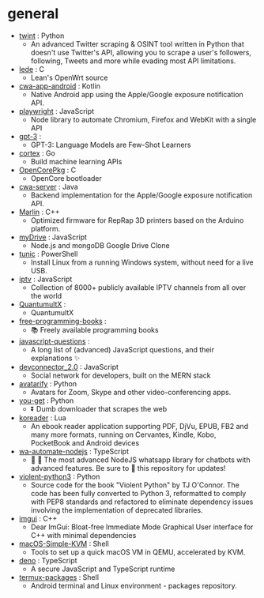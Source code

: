 # general
- [twint](https://github.com/twintproject/twint) : Python
  - An advanced Twitter scraping & OSINT tool written in Python that doesn't use Twitter's API, allowing you to scrape a user's followers, following, Tweets and more while evading most API limitations.
- [lede](https://github.com/coolsnowwolf/lede) : C
  - Lean's OpenWrt source
- [cwa-app-android](https://github.com/corona-warn-app/cwa-app-android) : Kotlin
  - Native Android app using the Apple/Google exposure notification API.
- [playwright](https://github.com/microsoft/playwright) : JavaScript
  - Node library to automate Chromium, Firefox and WebKit with a single API
- [gpt-3](https://github.com/openai/gpt-3) : 
  - GPT-3: Language Models are Few-Shot Learners
- [cortex](https://github.com/cortexlabs/cortex) : Go
  - Build machine learning APIs
- [OpenCorePkg](https://github.com/acidanthera/OpenCorePkg) : C
  - OpenCore bootloader
- [cwa-server](https://github.com/corona-warn-app/cwa-server) : Java
  - Backend implementation for the Apple/Google exposure notification API.
- [Marlin](https://github.com/MarlinFirmware/Marlin) : C++
  - Optimized firmware for RepRap 3D printers based on the Arduino platform.
- [myDrive](https://github.com/subnub/myDrive) : JavaScript
  - Node.js and mongoDB Google Drive Clone
- [tunic](https://github.com/mikeslattery/tunic) : PowerShell
  - Install Linux from a running Windows system, without need for a live USB.
- [iptv](https://github.com/iptv-org/iptv) : JavaScript
  - Collection of 8000+ publicly available IPTV channels from all over the world
- [QuantumultX](https://github.com/nzw9314/QuantumultX) : 
  - QuantumultX
- [free-programming-books](https://github.com/EbookFoundation/free-programming-books) : 
  - 📚 Freely available programming books
- [javascript-questions](https://github.com/lydiahallie/javascript-questions) : 
  - A long list of (advanced) JavaScript questions, and their explanations ✨
- [devconnector_2.0](https://github.com/bradtraversy/devconnector_2.0) : JavaScript
  - Social network for developers, built on the MERN stack
- [avatarify](https://github.com/alievk/avatarify) : Python
  - Avatars for Zoom, Skype and other video-conferencing apps.
- [you-get](https://github.com/soimort/you-get) : Python
  - ⏬ Dumb downloader that scrapes the web
- [koreader](https://github.com/koreader/koreader) : Lua
  - An ebook reader application supporting PDF, DjVu, EPUB, FB2 and many more formats, running on Cervantes, Kindle, Kobo, PocketBook and Android devices
- [wa-automate-nodejs](https://github.com/open-wa/wa-automate-nodejs) : TypeScript
  - 💬 🤖 The most advanced NodeJS whatsapp library for chatbots with advanced features. Be sure to 🌟 this repository for updates!
- [violent-python3](https://github.com/EONRaider/violent-python3) : Python
  - Source code for the book "Violent Python" by TJ O'Connor. The code has been fully converted to Python 3, reformatted to comply with PEP8 standards and refactored to eliminate dependency issues involving the implementation of deprecated libraries.
- [imgui](https://github.com/ocornut/imgui) : C++
  - Dear ImGui: Bloat-free Immediate Mode Graphical User interface for C++ with minimal dependencies
- [macOS-Simple-KVM](https://github.com/foxlet/macOS-Simple-KVM) : Shell
  - Tools to set up a quick macOS VM in QEMU, accelerated by KVM.
- [deno](https://github.com/denoland/deno) : TypeScript
  - A secure JavaScript and TypeScript runtime
- [termux-packages](https://github.com/termux/termux-packages) : Shell
  - Android terminal and Linux environment - packages repository.
